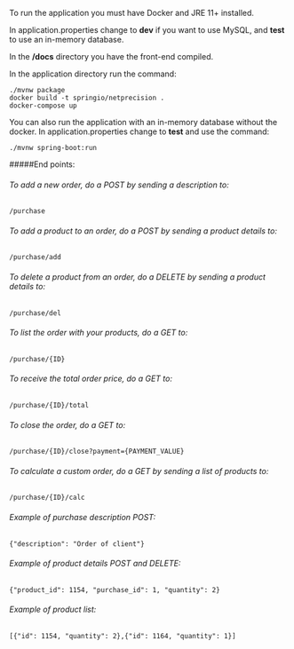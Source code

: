 To run the application you must have Docker and JRE 11+  installed. 

In application.properties change to **dev** if you want to use MySQL, and **test** to use an in-memory database.

In the **/docs** directory you have the front-end compiled.

In the application directory run the command:

```
./mvnw package
docker build -t springio/netprecision . 
docker-compose up
```

You can also run the application with an in-memory database without the docker. In application.properties change to **test** and use the command:

```
./mvnw spring-boot:run
```

#####End points:


###### To add a new order, do a POST by sending a description to:
```
/purchase
```

###### To add a product to an order, do a POST by sending a product details to:
```
/purchase/add
```

###### To delete a product from an order, do a DELETE by sending a product details to:
```
/purchase/del
```

###### To list the order with your products, do a GET to:
```
/purchase/{ID}
```

###### To receive the total order price, do a GET to:
```
/purchase/{ID}/total
```

###### To close the order, do a GET to:
```
/purchase/{ID}/close?payment={PAYMENT_VALUE}
```

###### To calculate a custom order, do a GET by sending a list of products to:
```
/purchase/{ID}/calc
```

###### Example of purchase description POST:
```
{"description": "Order of client"}
```

###### Example of product details POST and DELETE:
```
{"product_id": 1154, "purchase_id": 1, "quantity": 2}
```

###### Example of product list:
```
[{"id": 1154, "quantity": 2},{"id": 1164, "quantity": 1}]
```
